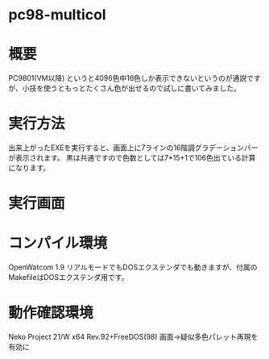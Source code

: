 # pc98-multicol

# 概要
PC9801(VM以降) というと4096色中16色しか表示できないというのが通説ですが、小技を使うともっとたくさん色が出せるので試しに書いてみました。

# 実行方法
出来上がったEXEを実行すると、画面上に7ラインの16階調グラデーションバーが表示されます。
黒は共通ですので色数としては7*15+1で106色出ている計算になります。

# 実行画面

# コンパイル環境
OpenWatcom 1.9
リアルモードでもDOSエクステンダでも動きますが、付属のMakefileはDOSエクステンダ用です。

# 動作確認環境
Neko Project 21/W x64 Rev.92+FreeDOS(98)
画面→疑似多色パレット再現を有効に
